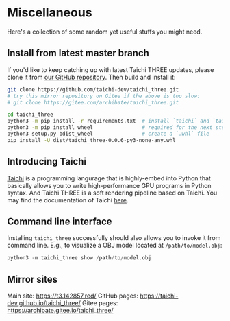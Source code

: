 # Miscellaneous


Here's a collection of some random yet useful stuffs you might need.


## Install from latest master branch

If you'd like to keep catching up with latest Taichi THREE updates, please clone it from [our GitHub repository](https://github.com/taichi-dev/taichi_three). Then build and install it:

```bash
git clone https://github.com/taichi-dev/taichi_three.git
# try this mirror repository on Gitee if the above is too slow:
# git clone https://gitee.com/archibate/taichi_three.git

cd taichi_three
python3 -m pip install -r requirements.txt  # install `taichi` and `taichi-glsl`
python3 -m pip install wheel                # required for the next step
python3 setup.py bdist_wheel                # create a `.whl` file
pip install -U dist/taichi_three-0.0.6-py3-none-any.whl
```


## Introducing Taichi

[Taichi](https://github.com/taichi-dev/taichi) is a programming langurage that is highly-embed into Python that basically allows you to write high-performance GPU programs in Python syntax.
And Taichi THREE is a soft rendering pipeline based on Taichi.
You may find the documentation of Taichi [here](https://taichi.rtfd.io).


## Command line interface

Installing ``taichi_three`` successfully should also allows you to invoke it from command line. 
E.g., to visualize a OBJ model located at `/path/to/model.obj`:

```py
python3 -m taichi_three show /path/to/model.obj
```

## Mirror sites

Main site: https://t3.142857.red/
GitHub pages: https://taichi-dev.github.io/taichi_three/
Gitee pages: https://archibate.gitee.io/taichi_three/